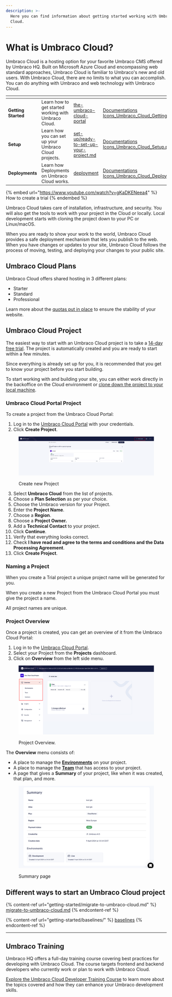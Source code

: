 ```yaml
---
description: >-
  Here you can find information about getting started working with Umbraco
  Cloud.
---
```


# What is Umbraco Cloud?

Umbraco Cloud is a hosting option for your favorite Umbraco CMS offered by Umbraco HQ. Built on Microsoft Azure Cloud and encompassing web standard approaches, Umbraco Cloud is familiar to Umbraco's new and old users. With Umbraco Cloud, there are no limits to what you can accomplish. You can do anything with Umbraco and web technology with Umbraco Cloud.

<table data-view="cards"><thead><tr><th></th><th></th><th data-hidden data-card-target data-type="content-ref"></th><th data-hidden data-card-cover data-type="files"></th></tr></thead><tbody><tr><td><strong>Getting Started</strong></td><td>Learn how to get started working with Umbraco Cloud.</td><td><a href="getting-started/the-umbraco-cloud-portal/">the-umbraco-cloud-portal</a></td><td><a href=".gitbook/assets/Documentations Icons_Umbraco_Cloud_Getting_Started.png">Documentations Icons_Umbraco_Cloud_Getting_Started.png</a></td></tr><tr><td><strong>Setup</strong></td><td>Learn how you can set up your Umbraco Cloud projects.</td><td><a href="set-up/ready-to-set-up-your-project.md">set-up/ready-to-set-up-your-project.md</a></td><td><a href=".gitbook/assets/Documentations Icons_Umbraco_Cloud_Setup.png">Documentations Icons_Umbraco_Cloud_Setup.png</a></td></tr><tr><td><strong>Deployments</strong></td><td>Learn how Deployments on Umbraco Cloud works.</td><td><a href="deployment/">deployment</a></td><td><a href=".gitbook/assets/Documentations Icons_Umbraco_Cloud_Deploying.png">Documentations Icons_Umbraco_Cloud_Deploying.png</a></td></tr></tbody></table>

{% embed url="https://www.youtube.com/watch?v=gKaDKENeea4" %}
How to create a trial
{% endembed %}

Umbraco Cloud takes care of installation, infrastructure, and security. You will also get the tools to work with your project in the Cloud or locally. Local development starts with cloning the project down to your PC or Linux/macOS.

When you are ready to show your work to the world, Umbraco Cloud provides a safe deployment mechanism that lets you publish to the web. When you have changes or updates to your site, Umbraco Cloud follows the process of moving, testing, and deploying your changes to your public site.

## Umbraco Cloud Plans

Umbraco Cloud offers shared hosting in 3 different plans:

* Starter
* Standard
* Professional

Learn more about the [quotas put in place](getting-started/umbraco-cloud-plans.md) to ensure the stability of your website.

## Umbraco Cloud Project

The easiest way to start with an Umbraco Cloud project is to take a [14-day free trial](https://try.umbraco.com/cloud). The project is automatically created and you are ready to start within a few minutes.

Since everything is already set up for you, it is recommended that you get to know your project before you start building.

To start working with and building your site, you can either work directly in the backoffice on the Cloud environment or [clone down the project to your local machine](set-up/working-locally.md).

### Umbraco Cloud Portal Project

To create a project from the Umbraco Cloud Portal:

1. Log in to the [Umbraco Cloud Portal](https://www.s1.umbraco.io/projects) with your credentials.
2. Click **Create Project**.

<figure><img src=".gitbook/assets/image (7).png" alt="Create new Umbraco Cloud Project"><figcaption><p>Create new Project</p></figcaption></figure>

3. Select **Umbraco Cloud** from the list of projects.
4. Choose a **Plan Selection** as per your choice.
5. Choose the Umbraco version for your Project.
6. Enter the **Project Name**.
7. Choose a **Region**.
8. Choose a **Project Owner.**
9. Add a **Technical Contact** to your project.
10. Click **Continue**.
11. Verify that everything looks correct.
12. Check **I have read and agree to the terms and conditions and the Data Processing Agreement**.
13. Click **Create Project**.

### Naming a Project

When you create a Trial project a unique project name will be generated for you.

When you create a new Project from the Umbraco Cloud Portal you must give the project a name.

All project names are unique.

### Project Overview

Once a project is created, you can get an overview of it from the Umbraco Cloud Portal:

1. Log in to the [Umbraco Cloud Portal](https://www.s1.umbraco.io/projects).
2. Select your Project from the **Projects** dashboard.
3. Click on **Overview** from the left side menu.

<figure><img src=".gitbook/assets/image (65).png" alt="Project Overview"><figcaption><p>Project Overview.</p></figcaption></figure>

The **Overview** menu consists of:

* A place to manage the [**Environments**](set-up/manage-environments.md) on your project.
* A place to manage the [**Team**](set-up/project-settings/team-members/) that has access to your project.
* A page that gives a **Summary** of your project, like when it was created, that plan, and more.

<figure><img src=".gitbook/assets/image (57).png" alt="Summary page"><figcaption><p>Summary page</p></figcaption></figure>

## Different ways to start an Umbraco Cloud project

{% content-ref url="getting-started/migrate-to-umbraco-cloud.md" %}
[migrate-to-umbraco-cloud.md](getting-started/migrate-to-umbraco-cloud.md)
{% endcontent-ref %}

{% content-ref url="getting-started/baselines/" %}
[baselines](getting-started/baselines/)
{% endcontent-ref %}

***

## Umbraco Training

Umbraco HQ offers a full-day training course covering best practices for developing with Umbraco Cloud. The course targets frontend and backend developers who currently work or plan to work with Umbraco Cloud.

[Explore the Umbraco Cloud Developer Training Course](https://umbraco.com/training/course-details/cloud-developer/) to learn more about the topics covered and how they can enhance your Umbraco development skills.
